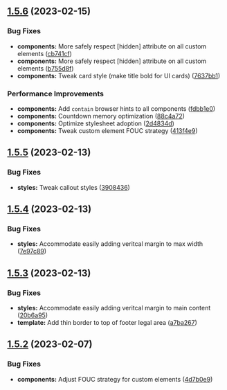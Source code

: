 ## [1.5.6](https://github.com/jacecotton/tcds/compare/v1.5.5...v1.5.6) (2023-02-15)


### Bug Fixes

* **components:** More safely respect [hidden] attribute on all custom elements ([cb741cf](https://github.com/jacecotton/tcds/commit/cb741cfe793cd150ab0d4bf0884cf340742f7af7))
* **components:** More safely respect [hidden] attribute on all custom elements ([b755d8f](https://github.com/jacecotton/tcds/commit/b755d8f3513f764fb1e5b5040ab1022de3e22cd6))
* **components:** Tweak card style (make title bold for UI cards) ([7637bb1](https://github.com/jacecotton/tcds/commit/7637bb135e83c257441847af5acd78fa0e478325))


### Performance Improvements

* **components:** Add `contain` browser hints to all components ([fdbb1e0](https://github.com/jacecotton/tcds/commit/fdbb1e0a3fc7c5103fd07faf7101fd302b262d0c))
* **components:** Countdown memory optimization ([88c4a72](https://github.com/jacecotton/tcds/commit/88c4a7256cf491d4709b7e773662356f9b93ec9d))
* **components:** Optimize stylesheet adoption ([2d4834d](https://github.com/jacecotton/tcds/commit/2d4834d327e01de9aef8341f52b74f9babc8aa43))
* **components:** Tweak custom element FOUC strategy ([413f4e9](https://github.com/jacecotton/tcds/commit/413f4e9be3a97cc36bb6e2ce76dd61f142a23dc2))



## [1.5.5](https://github.com/jacecotton/tcds/compare/v1.5.4...v1.5.5) (2023-02-13)


### Bug Fixes

* **styles:** Tweak callout styles ([3908436](https://github.com/jacecotton/tcds/commit/39084362d4e439218fad02bc11f1bb7f14d17967))



## [1.5.4](https://github.com/jacecotton/tcds/compare/v1.5.3...v1.5.4) (2023-02-13)


### Bug Fixes

* **styles:** Accommodate easily adding veritcal margin to max width ([7e97c89](https://github.com/jacecotton/tcds/commit/7e97c89a095ed0f67f54ba29217bcc2edab39296))



## [1.5.3](https://github.com/jacecotton/tcds/compare/v1.5.2...v1.5.3) (2023-02-13)


### Bug Fixes

* **styles:** Accommodate easily adding veritcal margin to main content ([20b6a95](https://github.com/jacecotton/tcds/commit/20b6a95928816a47532390f31f196f09e4b5273f))
* **template:** Add thin border to top of footer legal area ([a7ba267](https://github.com/jacecotton/tcds/commit/a7ba2670a0b4be8fd73619c11f0ed4a96fff19ea))



## [1.5.2](https://github.com/jacecotton/tcds/compare/v1.5.1...v1.5.2) (2023-02-07)


### Bug Fixes

* **components:** Adjust FOUC strategy for custom elements ([4d7b0e9](https://github.com/jacecotton/tcds/commit/4d7b0e99377f0dbadd8e314a6e1160fd50c77b3d))



